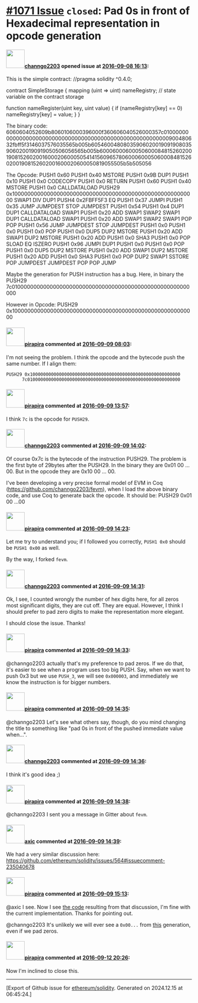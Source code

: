 # [\#1071 Issue](https://github.com/ethereum/solidity/issues/1071) `closed`: Pad 0s in front of Hexadecimal representation in opcode generation

#### <img src="https://avatars.githubusercontent.com/u/1771977?u=5f8ee1da8060d4bd38b957b1d1855375c4d912fb&v=4" width="50">[channgo2203](https://github.com/channgo2203) opened issue at [2016-09-08 16:13](https://github.com/ethereum/solidity/issues/1071):

This is the simple contract:
//pragma solidity ^0.4.0;

contract SimpleStorage {
  mapping (uint => uint) nameRegistry; // state variable on the contract storage

  function nameRegister(uint key, uint value) {
    if (nameRegistry[key] == 0)
    nameRegistry[key] = value;
  }
}

The binary code:
6060604052609b8060106000396000f360606040526000357c0100000000000000000000000000000000000000000000000000000000900480632fbff5f3146037576035565b005b605460048080359060200190919080359060200190919050506056565b005b6000600060005060008481526020019081526020016000206000505414156096578060006000506000848152602001908152602001600020600050819055505b5b505056

The Opcode:
PUSH1 0x60 PUSH1 0x40 MSTORE PUSH1 0x9B DUP1 PUSH1 0x10 PUSH1 0x0 CODECOPY PUSH1 0x0 RETURN PUSH1 0x60 PUSH1 0x40 MSTORE PUSH1 0x0 CALLDATALOAD PUSH29 0x100000000000000000000000000000000000000000000000000000000 SWAP1 DIV DUP1 PUSH4 0x2FBFF5F3 EQ PUSH1 0x37 JUMPI PUSH1 0x35 JUMP JUMPDEST STOP JUMPDEST PUSH1 0x54 PUSH1 0x4 DUP1 DUP1 CALLDATALOAD SWAP1 PUSH1 0x20 ADD SWAP1 SWAP2 SWAP1 DUP1 CALLDATALOAD SWAP1 PUSH1 0x20 ADD SWAP1 SWAP2 SWAP1 POP POP PUSH1 0x56 JUMP JUMPDEST STOP JUMPDEST PUSH1 0x0 PUSH1 0x0 PUSH1 0x0 POP PUSH1 0x0 DUP5 DUP2 MSTORE PUSH1 0x20 ADD SWAP1 DUP2 MSTORE PUSH1 0x20 ADD PUSH1 0x0 SHA3 PUSH1 0x0 POP SLOAD EQ ISZERO PUSH1 0x96 JUMPI DUP1 PUSH1 0x0 PUSH1 0x0 POP PUSH1 0x0 DUP5 DUP2 MSTORE PUSH1 0x20 ADD SWAP1 DUP2 MSTORE PUSH1 0x20 ADD PUSH1 0x0 SHA3 PUSH1 0x0 POP DUP2 SWAP1 SSTORE POP JUMPDEST JUMPDEST POP POP JUMP

Maybe the generation for PUSH instruction has a bug. Here, in binary the PUSH29
7c0100000000000000000000000000000000000000000000000000000000

However in Opcode:
PUSH29 0x100000000000000000000000000000000000000000000000000000000


#### <img src="https://avatars.githubusercontent.com/u/44281?u=19789513178700ad73a6cf535a40fbbfdc1ad615&v=4" width="50">[pirapira](https://github.com/pirapira) commented at [2016-09-09 08:03](https://github.com/ethereum/solidity/issues/1071#issuecomment-245846886):

I'm not seeing the problem.  I think the opcode and the bytecode push the same number.  If I align them:

```
PUSH29 0x100000000000000000000000000000000000000000000000000000000
      7c0100000000000000000000000000000000000000000000000000000000
```

#### <img src="https://avatars.githubusercontent.com/u/44281?u=19789513178700ad73a6cf535a40fbbfdc1ad615&v=4" width="50">[pirapira](https://github.com/pirapira) commented at [2016-09-09 13:57](https://github.com/ethereum/solidity/issues/1071#issuecomment-245920347):

I think `7c` is the opcode for `PUSH29`.

#### <img src="https://avatars.githubusercontent.com/u/1771977?u=5f8ee1da8060d4bd38b957b1d1855375c4d912fb&v=4" width="50">[channgo2203](https://github.com/channgo2203) commented at [2016-09-09 14:02](https://github.com/ethereum/solidity/issues/1071#issuecomment-245921754):

Of course 0x7c is the bytecode of the instruction PUSH29. The problem is the first byte of 29bytes after the PUSH29. In the binary they are 0x01 00 ... 00. But in the opcode they are 0x10 00 ... 00.

I've been developing a very precise formal model of EVM in Coq (https://github.com/channgo2203/fevm), when I load the above binary code, and use Coq to generate back the opcode. It should be:
PUSH29 0x01 00 ...00

#### <img src="https://avatars.githubusercontent.com/u/44281?u=19789513178700ad73a6cf535a40fbbfdc1ad615&v=4" width="50">[pirapira](https://github.com/pirapira) commented at [2016-09-09 14:23](https://github.com/ethereum/solidity/issues/1071#issuecomment-245927807):

Let me try to understand you; if I followed you correctly, `PUSH1 0x0` should be `PUSH1 0x00` as well.

By the way, I forked `fevm`.

#### <img src="https://avatars.githubusercontent.com/u/1771977?u=5f8ee1da8060d4bd38b957b1d1855375c4d912fb&v=4" width="50">[channgo2203](https://github.com/channgo2203) commented at [2016-09-09 14:31](https://github.com/ethereum/solidity/issues/1071#issuecomment-245930397):

Ok, I see, I counted wrongly the number of hex digits here, for all zeros most significant digits, they are cut off. They are equal. However, I think I should prefer to pad zero digits to make the representation more elegant. 

I should close the issue.
Thanks!

#### <img src="https://avatars.githubusercontent.com/u/44281?u=19789513178700ad73a6cf535a40fbbfdc1ad615&v=4" width="50">[pirapira](https://github.com/pirapira) commented at [2016-09-09 14:33](https://github.com/ethereum/solidity/issues/1071#issuecomment-245931134):

@channgo2203 actually that's my preference to pad zeros.  If we do that, it's easier to see when a program uses too big PUSH.  Say, when we want to push 0x3 but we use `PUSH_3`, we will see `0x000003`, and immediately we know the instruction is for bigger numbers.

#### <img src="https://avatars.githubusercontent.com/u/44281?u=19789513178700ad73a6cf535a40fbbfdc1ad615&v=4" width="50">[pirapira](https://github.com/pirapira) commented at [2016-09-09 14:35](https://github.com/ethereum/solidity/issues/1071#issuecomment-245931679):

@channgo2203 Let's see what others say, though, do you mind changing the title to something like "pad 0s in front of the pushed immediate value when...".

#### <img src="https://avatars.githubusercontent.com/u/1771977?u=5f8ee1da8060d4bd38b957b1d1855375c4d912fb&v=4" width="50">[channgo2203](https://github.com/channgo2203) commented at [2016-09-09 14:36](https://github.com/ethereum/solidity/issues/1071#issuecomment-245931888):

I think it's good idea ;)

#### <img src="https://avatars.githubusercontent.com/u/44281?u=19789513178700ad73a6cf535a40fbbfdc1ad615&v=4" width="50">[pirapira](https://github.com/pirapira) commented at [2016-09-09 14:38](https://github.com/ethereum/solidity/issues/1071#issuecomment-245932690):

@channgo2203 I sent you a message in Gitter about `fevm`.

#### <img src="https://avatars.githubusercontent.com/u/20340?v=4" width="50">[axic](https://github.com/axic) commented at [2016-09-09 14:39](https://github.com/ethereum/solidity/issues/1071#issuecomment-245932842):

We had a very similar discussion here: https://github.com/ethereum/solidity/issues/564#issuecomment-235040678

#### <img src="https://avatars.githubusercontent.com/u/44281?u=19789513178700ad73a6cf535a40fbbfdc1ad615&v=4" width="50">[pirapira](https://github.com/pirapira) commented at [2016-09-09 15:13](https://github.com/ethereum/solidity/issues/1071#issuecomment-245942889):

@axic I see. Now I see [the code](https://github.com/ethereum/solidity/pull/926/files) resulting from that discussion, I'm fine with the current implementation.  Thanks for pointing out.

@channgo2203 It's unlikely we will ever see a `0x00...` from [this](https://github.com/ethereum/solidity/pull/926/files) generation, even if we pad zeros.

#### <img src="https://avatars.githubusercontent.com/u/44281?u=19789513178700ad73a6cf535a40fbbfdc1ad615&v=4" width="50">[pirapira](https://github.com/pirapira) commented at [2016-09-12 20:26](https://github.com/ethereum/solidity/issues/1071#issuecomment-246480434):

Now I'm inclined to close this.


-------------------------------------------------------------------------------



[Export of Github issue for [ethereum/solidity](https://github.com/ethereum/solidity). Generated on 2024.12.15 at 06:45:24.]
